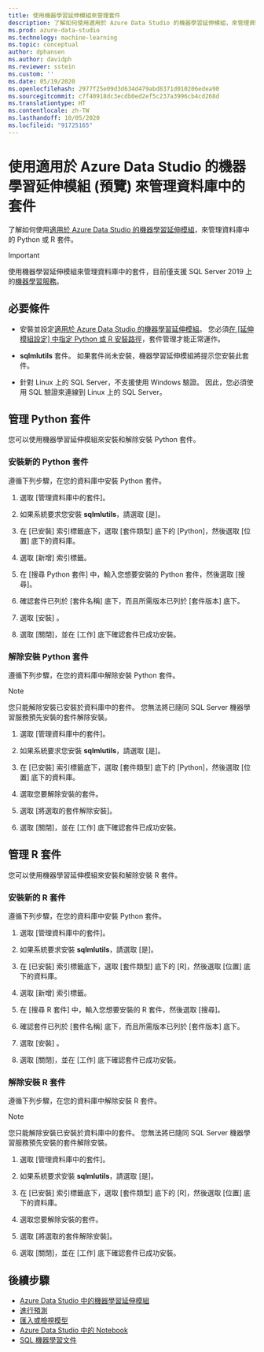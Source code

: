 ```yaml
---
title: 使用機器學習延伸模組來管理套件
description: 了解如何使用適用於 Azure Data Studio 的機器學習延伸模組，來管理資料庫中的 Python 或 R 套件。
ms.prod: azure-data-studio
ms.technology: machine-learning
ms.topic: conceptual
author: dphansen
ms.author: davidph
ms.reviewer: sstein
ms.custom: ''
ms.date: 05/19/2020
ms.openlocfilehash: 2977f25e09d3d634d479abd8371d010206edea90
ms.sourcegitcommit: c7f40918dc3ecdb0ed2ef5c237a3996cb4cd268d
ms.translationtype: HT
ms.contentlocale: zh-TW
ms.lasthandoff: 10/05/2020
ms.locfileid: "91725165"
---
```

# <a name="manage-packages-in-database-with-machine-learning-extension-for-azure-data-studio-preview"></a>使用適用於 Azure Data Studio 的機器學習延伸模組 (預覽) 來管理資料庫中的套件

了解如何使用[適用於 Azure Data Studio 的機器學習延伸模組](machine-learning-extension.md)，來管理資料庫中的 Python 或 R 套件。

> [!IMPORTANT]
> 使用機器學習延伸模組來管理資料庫中的套件，目前僅支援 SQL Server 2019 上的[機器學習服務](../../machine-learning/sql-server-machine-learning-services.md)。

## <a name="prerequisites"></a>必要條件

- 安裝並設定[適用於 Azure Data Studio 的機器學習延伸模組](machine-learning-extension.md)。 您必須[在 [延伸模組設定] 中指定 Python 或 R 安裝路徑](machine-learning-extension.md#settings)，套件管理才能正常運作。

- **sqlmlutils** 套件。 如果套件尚未安裝，機器學習延伸模組將提示您安裝此套件。

- 針對 Linux 上的 SQL Server，不支援使用 Windows 驗證。 因此，您必須使用 SQL 驗證來連線到 Linux 上的 SQL Server。

## <a name="manage-python-packages"></a>管理 Python 套件

您可以使用機器學習延伸模組來安裝和解除安裝 Python 套件。

### <a name="install-new-python-package"></a>安裝新的 Python 套件

遵循下列步驟，在您的資料庫中安裝 Python 套件。

1. 選取 [管理資料庫中的套件]。

1. 如果系統要求您安裝 **sqlmlutils**，請選取 [是]。

1. 在 [已安裝] 索引標籤底下，選取 [套件類型] 底下的 [Python]，然後選取 [位置] 底下的資料庫。

1. 選取 [新增] 索引標籤。

1. 在 [搜尋 Python 套件] 中，輸入您想要安裝的 Python 套件，然後選取 [搜尋]。

1. 確認套件已列於 [套件名稱] 底下，而且所需版本已列於 [套件版本] 底下。

1. 選取 [安裝]  。

1. 選取 [關閉]，並在 [工作] 底下確認套件已成功安裝。

### <a name="uninstall-a-python-package"></a>解除安裝 Python 套件

遵循下列步驟，在您的資料庫中解除安裝 Python 套件。

> [!NOTE]
> 您只能解除安裝已安裝於資料庫中的套件。 您無法將已隨同 SQL Server 機器學習服務預先安裝的套件解除安裝。

1. 選取 [管理資料庫中的套件]。

1. 如果系統要求您安裝 **sqlmlutils**，請選取 [是]。

1. 在 [已安裝] 索引標籤底下，選取 [套件類型] 底下的 [Python]，然後選取 [位置] 底下的資料庫。

1. 選取您要解除安裝的套件。

1. 選取 [將選取的套件解除安裝]。

1. 選取 [關閉]，並在 [工作] 底下確認套件已成功安裝。

## <a name="manage-r-packages"></a>管理 R 套件

您可以使用機器學習延伸模組來安裝和解除安裝 R 套件。

### <a name="install-new-r-package"></a>安裝新的 R 套件

遵循下列步驟，在您的資料庫中安裝 Python 套件。

1. 選取 [管理資料庫中的套件]。

1. 如果系統要求安裝 **sqlmlutils**，請選取 [是]。

1. 在 [已安裝] 索引標籤底下，選取 [套件類型] 底下的 [R]，然後選取 [位置] 底下的資料庫。

1. 選取 [新增] 索引標籤。

1. 在 [搜尋 R 套件] 中，輸入您想要安裝的 R 套件，然後選取 [搜尋]。

1. 確認套件已列於 [套件名稱] 底下，而且所需版本已列於 [套件版本] 底下。

1. 選取 [安裝]  。

1. 選取 [關閉]，並在 [工作] 底下確認套件已成功安裝。

### <a name="uninstall-an-r-package"></a>解除安裝 R 套件

遵循下列步驟，在您的資料庫中解除安裝 R 套件。

> [!NOTE]
> 您只能解除安裝已安裝於資料庫中的套件。 您無法將已隨同 SQL Server 機器學習服務預先安裝的套件解除安裝。

1. 選取 [管理資料庫中的套件]。

1. 如果系統要求安裝 **sqlmlutils**，請選取 [是]。

1. 在 [已安裝] 索引標籤底下，選取 [套件類型] 底下的 [R]，然後選取 [位置] 底下的資料庫。

1. 選取您要解除安裝的套件。

1. 選取 [將選取的套件解除安裝]。

1. 選取 [關閉]，並在 [工作] 底下確認套件已成功安裝。

## <a name="next-steps"></a>後續步驟

- [Azure Data Studio 中的機器學習延伸模組](machine-learning-extension.md)
- [進行預測](machine-learning-extension-predictions.md)
- [匯入或檢視模型](machine-learning-extension-import-view-models.md)
- [Azure Data Studio 中的 Notebook](../notebooks/notebooks-guidance.md)
- [SQL 機器學習文件](../../machine-learning/index.yml)